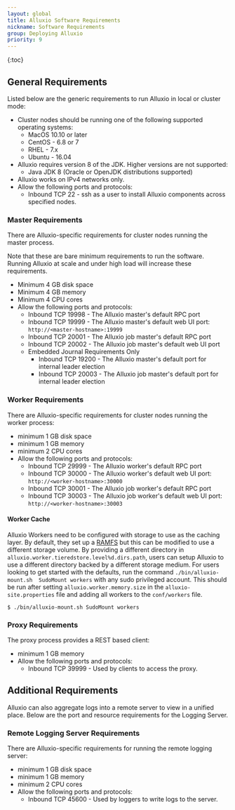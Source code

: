 ```yaml
---
layout: global
title: Alluxio Software Requirements
nickname: Software Requirements
group: Deploying Alluxio
priority: 9
---
```


{:toc}

## General Requirements

Listed below are the generic requirements to run Alluxio in local or cluster mode:

* Cluster nodes should be running one of the following supported operating systems:
  * MacOS 10.10 or later
  * CentOS - 6.8 or 7
  * RHEL - 7.x
  * Ubuntu - 16.04
* Alluxio requires version 8 of the JDK. Higher versions are not supported:
  * Java JDK 8 (Oracle or OpenJDK distributions supported)
* Alluxio works on IPv4 networks only.
* Allow the following ports and protocols:
  * Inbound TCP 22 - ssh as a user to install Alluxio components across specified nodes.

### Master Requirements

There are Alluxio-specific requirements for cluster nodes running the master process.

Note that these are bare minimum requirements to run the software.
Running Alluxio at scale and under high load will increase these requirements.

* Minimum 4 GB disk space
* Minimum 4 GB memory
* Minimum 4 CPU cores
* Allow the following ports and protocols:
  * Inbound TCP 19998 - The Alluxio master's default RPC port
  * Inbound TCP 19999 - The Alluxio master's default web UI port: `http://<master-hostname>:19999`
  * Inbound TCP 20001 - The Alluxio job master's default RPC port
  * Inbound TCP 20002 - The Alluxio job master's default web UI port
  * Embedded Journal Requirements Only
    * Inbound TCP 19200 - The Alluxio master's default port for internal leader election
    * Inbound TCP 20003 - The Alluxio job master's default port for internal leader election

### Worker Requirements

There are Alluxio-specific requirements for cluster nodes running the worker process:

* minimum 1 GB disk space
* minimum 1 GB memory
* minimum 2 CPU cores
* Allow the following ports and protocols:
  * Inbound TCP 29999 - The Alluxio worker's default RPC port
  * Inbound TCP 30000 - The Alluxio worker's default web UI port: `http://<worker-hostname>:30000`
  * Inbound TCP 30001 - The Alluxio job worker's default RPC port
  * Inbound TCP 30003 - The Alluxio job worker's default web UI 
    port: `http://<worker-hostname>:30003`

#### Worker Cache

Alluxio Workers need to be configured with storage to use as the caching layer.
By default, they set up a
[RAMFS](https://www.kernel.org/doc/Documentation/filesystems/ramfs-rootfs-initramfs.txt) but this
can be modified to use a different storage volume.
By providing a different directory in `alluxio.worker.tieredstore.level%d.dirs.path`, users can 
setup Alluxio to use a different directory backed by a different storage medium.
For users looking to get started with the defaults, run the command `./bin/alluxio-mount.sh 
SudoMount workers` with any sudo privileged account.
This should be run after setting `alluxio.worker.memory.size` in the `alluxio-site.properties` 
file and adding all workers to the `conf/workers` file.

```console
$ ./bin/alluxio-mount.sh SudoMount workers
```

### Proxy Requirements

The proxy process provides a REST based client:

* minimum 1 GB memory
* Allow the following ports and protocols:
  * Inbound TCP 39999 - Used by clients to access the proxy.

## Additional Requirements

Alluxio can also aggregate logs into a remote server to view in a unified place.
Below are the port and resource requirements for the Logging Server.
 
### Remote Logging Server Requirements

There are Alluxio-specific requirements for running the remote logging server:

* minimum 1 GB disk space
* minimum 1 GB memory
* minimum 2 CPU cores
* Allow the following ports and protocols:
  * Inbound TCP 45600 - Used by loggers to write logs to the server.
